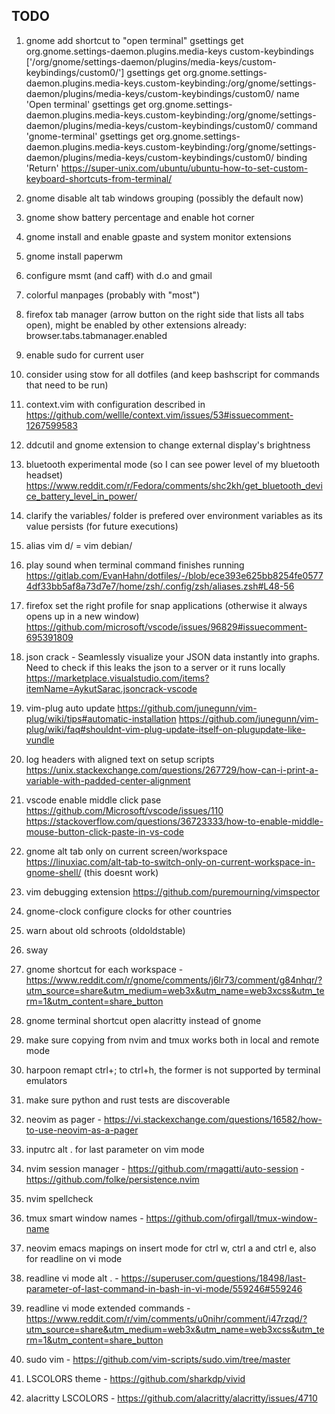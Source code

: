 ## TODO
1. gnome add shortcut to "open terminal"
gsettings get org.gnome.settings-daemon.plugins.media-keys custom-keybindings
['/org/gnome/settings-daemon/plugins/media-keys/custom-keybindings/custom0/']
gsettings get org.gnome.settings-daemon.plugins.media-keys.custom-keybinding:/org/gnome/settings-daemon/plugins/media-keys/custom-keybindings/custom0/ name
'Open terminal'
gsettings get org.gnome.settings-daemon.plugins.media-keys.custom-keybinding:/org/gnome/settings-daemon/plugins/media-keys/custom-keybindings/custom0/ command
'gnome-terminal'
gsettings get org.gnome.settings-daemon.plugins.media-keys.custom-keybinding:/org/gnome/settings-daemon/plugins/media-keys/custom-keybindings/custom0/ binding
'<Super>Return'
https://super-unix.com/ubuntu/ubuntu-how-to-set-custom-keyboard-shortcuts-from-terminal/
1. gnome disable alt tab windows grouping (possibly the default now)
1. gnome show battery percentage and enable hot corner
1. gnome install and enable gpaste and system monitor extensions
1. gnome install paperwm
1. configure msmt (and caff) with d.o and gmail
1. colorful manpages (probably with "most")
1. firefox tab manager (arrow button on the right side that lists all tabs open), might be enabled by other extensions already: browser.tabs.tabmanager.enabled
1. enable sudo for current user
1. consider using stow for all dotfiles (and keep bashscript for commands that need to be run)
1. context.vim with configuration described in https://github.com/wellle/context.vim/issues/53#issuecomment-1267599583
1. ddcutil and gnome extension to change external display's brightness
1. bluetooth experimental mode (so I can see power level of my bluetooth headset)
https://www.reddit.com/r/Fedora/comments/shc2kh/get_bluetooth_device_battery_level_in_power/
1. clarify the variables/ folder is prefered over environment variables as its value persists (for future executions)
1. alias vim d/ = vim debian/
1. play sound when terminal command finishes running
https://gitlab.com/EvanHahn/dotfiles/-/blob/ece393e625bb8254fe05774df33bb5af8a73d7e7/home/zsh/.config/zsh/aliases.zsh#L48-56
1. firefox set the right profile for snap applications (otherwise it always opens up in a new window)
https://github.com/microsoft/vscode/issues/96829#issuecomment-695391809
1. json crack - Seamlessly visualize your JSON data instantly into graphs.
Need to check if this leaks the json to a server or it runs locally
https://marketplace.visualstudio.com/items?itemName=AykutSarac.jsoncrack-vscode
1. vim-plug auto update
https://github.com/junegunn/vim-plug/wiki/tips#automatic-installation
https://github.com/junegunn/vim-plug/wiki/faq#shouldnt-vim-plug-update-itself-on-plugupdate-like-vundle
1. log headers with aligned text on setup scripts
https://unix.stackexchange.com/questions/267729/how-can-i-print-a-variable-with-padded-center-alignment
1. vscode enable middle click pase
https://github.com/Microsoft/vscode/issues/110
https://stackoverflow.com/questions/36723333/how-to-enable-middle-mouse-button-click-paste-in-vs-code
1. gnome alt tab only on current screen/workspace
https://linuxiac.com/alt-tab-to-switch-only-on-current-workspace-in-gnome-shell/ (this doesnt work)
1. vim debugging extension
https://github.com/puremourning/vimspector
1. gnome-clock configure clocks for other countries
1. warn about old schroots (oldoldstable)

1. sway

1. gnome shortcut for each workspace - https://www.reddit.com/r/gnome/comments/j6lr73/comment/g84nhqr/?utm_source=share&utm_medium=web3x&utm_name=web3xcss&utm_term=1&utm_content=share_button
1. gnome terminal shortcut open alacritty instead of gnome
1. make sure copying from nvim and tmux works both in local and remote mode
1. harpoon remapt ctrl+; to ctrl+h, the former is not supported by terminal emulators
1. make sure python and rust tests are discoverable
1. neovim as pager - https://vi.stackexchange.com/questions/16582/how-to-use-neovim-as-a-pager
1. inputrc alt . for last parameter on vim mode
1. nvim session manager - https://github.com/rmagatti/auto-session - https://github.com/folke/persistence.nvim
1. nvim spellcheck
1. tmux smart window names - https://github.com/ofirgall/tmux-window-name
1. neovim emacs mapings on insert mode for ctrl w, ctrl a and ctrl e, also for readline on vi mode
1. readline vi mode alt . - https://superuser.com/questions/18498/last-parameter-of-last-command-in-bash-in-vi-mode/559246#559246
1. readline vi mode extended commands - https://www.reddit.com/r/vim/comments/u0nihr/comment/i47rzqd/?utm_source=share&utm_medium=web3x&utm_name=web3xcss&utm_term=1&utm_content=share_button
1. sudo vim - https://github.com/vim-scripts/sudo.vim/tree/master
1. LSCOLORS theme - https://github.com/sharkdp/vivid
1. alacritty LSCOLORS - https://github.com/alacritty/alacritty/issues/4710

